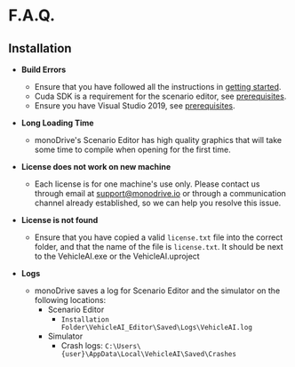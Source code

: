 # F.A.Q.

## Installation

 - **Build Errors**
     - Ensure that you have followed all the instructions in [getting started](Getting_Started.md). 
     - Cuda SDK is a requirement for the scenario editor, see [prerequisites](Getting_Started.md).
     - Ensure you have Visual Studio 2019, see [prerequisites](Getting_Started.md).

 - **Long Loading Time**
    - monoDrive's Scenario Editor has high quality graphics that will take some time to compile when opening for the first time. 

 - **License does not work on new machine**
    - Each license is for one machine's use only. Please contact us through email at support@monodrive.io or through a communication channel already established, so we can help you resolve this issue. 

 - **License is not found**
    - Ensure that you have copied a valid `license.txt` file into the correct folder, and that the name of the file is `license.txt`. It should be next to the VehicleAI.exe or the VehicleAI.uproject

 - **Logs**   
     - monoDrive saves a log for Scenario Editor and the simulator on the following locations:
         - Scenario Editor   
             - `Installation Folder\VehicleAI_Editor\Saved\Logs\VehicleAI.log`
         - Simulator   
             - Crash logs: `C:\Users\{user}\AppData\Local\VehicleAI\Saved\Crashes`